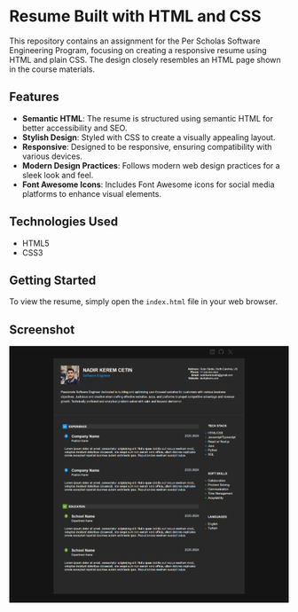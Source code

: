 # Resume Built with HTML and CSS

This repository contains an assignment for the Per Scholas Software Engineering Program, focusing on creating a responsive resume using HTML and plain CSS. The design closely resembles an HTML page shown in the course materials.

## Features

- **Semantic HTML**: The resume is structured using semantic HTML for better accessibility and SEO.
- **Stylish Design**: Styled with CSS to create a visually appealing layout.
- **Responsive**: Designed to be responsive, ensuring compatibility with various devices.
- **Modern Design Practices**: Follows modern web design practices for a sleek look and feel.
- **Font Awesome Icons**: Includes Font Awesome icons for social media platforms to enhance visual elements.

## Technologies Used

- HTML5
- CSS3

## Getting Started

To view the resume, simply open the `index.html` file in your web browser.

## Screenshot

![Resume Screenshot](screenshot.jpg)
